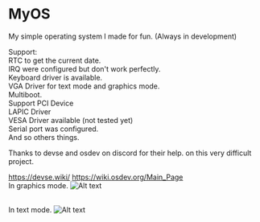 # MyOS
My simple operating system I made for fun.
(Always in development)

Support:<br>
RTC to get the current date.<br>
IRQ were configured but don't work perfectly.<br>
Keyboard driver is available.<br>
VGA Driver for text mode and graphics mode.<br>
Multiboot.<br>
Support PCI Device<br>
LAPIC Driver<br>
VESA Driver available (not tested yet)<br>
Serial port was configured.<br>
And so others things.<br>


Thanks to devse and osdev on discord for their help. on this very difficult project.

https://devse.wiki/
https://wiki.osdev.org/Main_Page
<br>
In graphics mode.
<img
  src="https://cdn.discordapp.com/attachments/936774643510038579/1097985376456552478/image.png"
  alt="Alt text"
  title="Optional title"
  style="display: inline-block; margin: 0 auto; max-width: 300px">

<br>
In text mode.
<img
  src="https://cdn.discordapp.com/attachments/1072270189607002205/1097986220589596692/image.png"
  alt="Alt text"
  title="Optional title"
  style="display: inline-block; margin: 0 auto; max-width: 300px">
